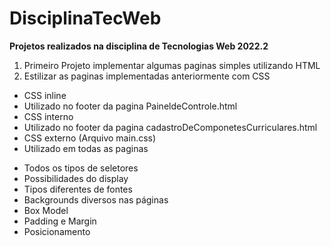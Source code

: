 # DisciplinaTecWeb
**Projetos realizados na disciplina de Tecnologias Web 2022.2**
1. Primeiro Projeto implementar algumas paginas simples utilizando HTML
2.  Estilizar as paginas implementadas anteriormente com CSS
  * CSS inline
  * Utilizado no footer da pagina PaineldeControle.html
  * CSS interno
  * Utilizado no footer da pagina cadastroDeComponetesCurriculares.html
  * CSS externo (Arquivo main.css)
  * Utilizado em todas as paginas
  - Todos os tipos de seletores
  - Possibilidades do display
  - Tipos diferentes de fontes
  - Backgrounds diversos nas páginas
  - Box Model
  - Padding e Margin
  - Posicionamento
